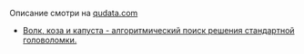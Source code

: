 Описание смотри на [qudata.com](https://qudata.com/ds/ru/examples/)
- [Волк, коза и капуста - алгоритмический поиск решения стандартной головоломки.](wolf.ds)

